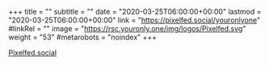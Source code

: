 +++
title = ""
subtitle = ""
date = "2020-03-25T06:00:00+00:00"
lastmod = "2020-03-25T06:00:00+00:00"
link = "https://pixelfed.social/youronlyone"
#linkRel = ""
image = "https://rsc.youronly.one/img/logos/Pixelfed.svg"
weight = "53"
#metarobots = "noindex"
+++

[Pixelfed.social](https://pixelfed.social/youronlyone "Pixelfed.social")
